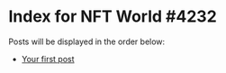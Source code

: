 # Index for NFT World #4232
Posts will be displayed in the order below:

- [Your first post](./001-first.md)


